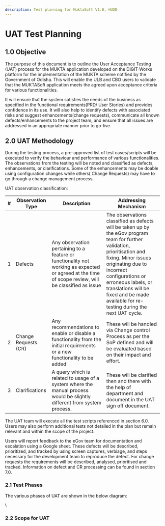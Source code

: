 ```yaml
---
description: Test planning for MuktaSoft V1.0, HUDD
---
```


# UAT Test Planning

## 1.0 Objective

The purpose of this document is to outline the User Acceptance Testing (UAT) process for the MUKTA application developed on the DIGIT-Works platform for the implementation of the MUKTA scheme notified by the Government of Odisha. This will enable the ULB and CBO users to validate that the MUKTASoft application meets the agreed upon acceptance criteria for various functionalities.

It will ensure that the system satisfies the needs of the business as specified in the functional requirements(PRD/ User Stories) and provides confidence in its use. It will also help to identify defects with associated risks and suggest enhancements(change requests), communicate all known defects/enhancements to the project team, and ensure that all issues are addressed in an appropriate manner prior to go-live.

## 2.0 UAT Methodology

During the testing process, a pre-approved list of test cases/scripts will be executed to verify the behaviour and performance of various functionalities. The observations from the testing will be noted and classified as defects, enhancements, or clarifications. Some of the enhancements may be doable using configuration changes while others( Change Requests) may have to go through a change management process.

UAT observation classification:

| # | Observation Type     | Description                                                                                                                                         | Addressing Mechanism                                                                                                                                                                                                                                                                                            |
| - | -------------------- | --------------------------------------------------------------------------------------------------------------------------------------------------- | --------------------------------------------------------------------------------------------------------------------------------------------------------------------------------------------------------------------------------------------------------------------------------------------------------------- |
| 1 | Defects              | Any observation pertaining to a feature or functionality not working as expected or agreed at the time of scope review, will be classified as issue | The observations classified as defects will be taken up by the eGov program team for further validation, prioritisation and fixing. Minor issues originating due to incorrect configurations or erroneous labels, or translations will be fixed and be made available for re-testing during the next UAT cycle. |
| 2 | Change Requests (CR) | Any recommendations to enable or disable a functionality from the initial requirements or a new functionality to be added                           | These will be handled via Change control Process as per the SoP defined and will be evaluated based on their impact and effort.                                                                                                                                                                                 |
| 3 | Clarifications       | A query which is related to usage of a system where the manual process would be slightly different from system process.                             | These will be clarified then and there with the help of department and document in the UAT sign off document.                                                                                                                                                                                                   |

The UAT team will execute all the test scripts referenced in section 6.0.  Users may also perform additional tests not detailed in the plan but remain relevant and within the scope of the project. &#x20;

Users will report feedback to the eGov team for documentation and escalation using a Google sheet. These defects will be described, prioritized, and tracked by using screen captures, verbiage, and steps necessary for the development team to reproduce the defect. For change requests the requirements will be described, analysed, prioritised and tracked.  Information on defect and CR processing can be found in section 7.0.

### 2.1 Test Phases

The various phases of UAT are shown in the below diagram:



\


### 2.2 Scope for UAT

